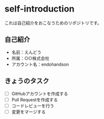 # self-introduction
これは自己紹介をおこなうためのリポジトリです。

## 自己紹介
- 名前：えんどう
- 所属：○○株式会社
- アカウント名：endohandson

## きょうのタスク
- [ ] GitHubアカウントを作成する
- [ ] Pull Requestを作成する
- [ ] コードレビューを行う
- [ ] 変更をマージする
